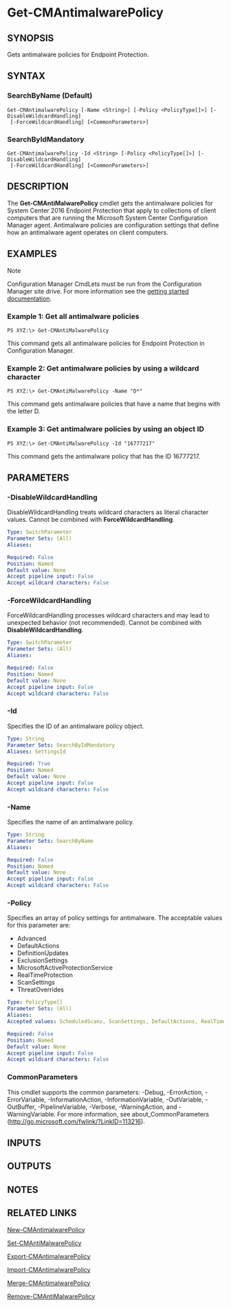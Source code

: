 ﻿---
external help file: AdminUI.PS.EP.dll-Help.xml
ms.assetid: 7C3ACB22-60BF-4E15-816C-ED53B126D10F
online version: https://go.microsoft.com/fwlink/?linkid=834080
schema: 2.0.0
---

# Get-CMAntimalwarePolicy

## SYNOPSIS
Gets antimalware policies for Endpoint Protection.

## SYNTAX

### SearchByName (Default)
```
Get-CMAntimalwarePolicy [-Name <String>] [-Policy <PolicyType[]>] [-DisableWildcardHandling]
 [-ForceWildcardHandling] [<CommonParameters>]
```

### SearchByIdMandatory
```
Get-CMAntimalwarePolicy -Id <String> [-Policy <PolicyType[]>] [-DisableWildcardHandling]
 [-ForceWildcardHandling] [<CommonParameters>]
```

## DESCRIPTION
The **Get-CMAntiMalwarePolicy** cmdlet gets the antimalware policies for System Center 2016 Endpoint Protection that apply to collections of client computers that are running the Microsoft System Center Configuration Manager agent.
Antimalware policies are configuration settings that define how an antimalware agent operates on client computers.

## EXAMPLES

> [!NOTE]
> Configuration Manager CmdLets must be run from the Configuration Manager site drive.  For more information see the [getting started documentation](https://docs.microsoft.com/en-us/powershell/sccm/overview).


### Example 1: Get all antimalware policies
```
PS XYZ:\> Get-CMAntiMalwarePolicy
```

This command gets all antimalware policies for Endpoint Protection in Configuration Manager.

### Example 2: Get antimalware policies by using a wildcard character
```
PS XYZ:\> Get-CMAntiMalwarePolicy -Name "D*"
```

This command gets antimalware policies that have a name that begins with the letter D.

### Example 3: Get antimalware policies by using an object ID
```
PS XYZ:\> Get-CMAntiMalwarePolicy -Id "16777217"
```

This command gets the antimalware policy that has the ID 16777217.

## PARAMETERS

### -DisableWildcardHandling
DisableWildcardHandling treats wildcard characters as literal character values. Cannot be combined with **ForceWildcardHandling**.

```yaml
Type: SwitchParameter
Parameter Sets: (All)
Aliases: 

Required: False
Position: Named
Default value: None
Accept pipeline input: False
Accept wildcard characters: False
```

### -ForceWildcardHandling
ForceWildcardHandling processes wildcard characters and may lead to unexpected behavior (not recommended). Cannot be combined with **DisableWildcardHandling**.

```yaml
Type: SwitchParameter
Parameter Sets: (All)
Aliases: 

Required: False
Position: Named
Default value: None
Accept pipeline input: False
Accept wildcard characters: False
```

### -Id
Specifies the ID of an antimalware policy object.

```yaml
Type: String
Parameter Sets: SearchByIdMandatory
Aliases: SettingsId

Required: True
Position: Named
Default value: None
Accept pipeline input: False
Accept wildcard characters: False
```

### -Name
Specifies the name of an antimalware policy.

```yaml
Type: String
Parameter Sets: SearchByName
Aliases: 

Required: False
Position: Named
Default value: None
Accept pipeline input: False
Accept wildcard characters: False
```

### -Policy
Specifies an array of policy settings for antimalware.
The acceptable values for this parameter are:

- Advanced
- DefaultActions
- DefinitionUpdates
- ExclusionSettings
- MicrosoftActiveProtectionService
- RealTimeProtection
- ScanSettings
- ThreatOverrides

```yaml
Type: PolicyType[]
Parameter Sets: (All)
Aliases: 
Accepted values: ScheduledScans, ScanSettings, DefaultActions, RealTimeProtection, ExclusionSettings, Advanced, ThreatOverrides, MicrosoftActiveProtectionService, DefinitionUpdates

Required: False
Position: Named
Default value: None
Accept pipeline input: False
Accept wildcard characters: False
```

### CommonParameters
This cmdlet supports the common parameters: -Debug, -ErrorAction, -ErrorVariable, -InformationAction, -InformationVariable, -OutVariable, -OutBuffer, -PipelineVariable, -Verbose, -WarningAction, and -WarningVariable. For more information, see about_CommonParameters (http://go.microsoft.com/fwlink/?LinkID=113216).

## INPUTS

## OUTPUTS

## NOTES

## RELATED LINKS

[New-CMAntimalwarePolicy](New-CMAntimalwarePolicy.md)

[Set-CMAntiMalwarePolicy](Set-CMAntiMalwarePolicy.md)

[Export-CMAntimalwarePolicy](Export-CMAntimalwarePolicy.md)

[Import-CMAntimalwarePolicy](Import-CMAntimalwarePolicy.md)

[Merge-CMAntimalwarePolicy](Merge-CMAntimalwarePolicy.md)

[Remove-CMAntiMalwarePolicy](Remove-CMAntiMalwarePolicy.md)
